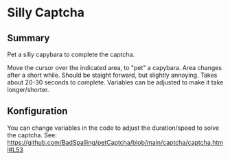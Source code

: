 # Silly Captcha

## Summary
Pet a silly capybara to complete the captcha.

Move the cursor over the indicated area, to "pet" a capybara. Area changes after a short while. Should be staight forward, but slightly annoying. Takes about 20-30 seconds to complete. Variables can be adjusted to make it take longer/shorter.

## Konfiguration
You can change variables in the code to adjust the duration/speed to solve the captcha.
See: https://github.com/BadSpalling/petCaptcha/blob/main/captcha/captcha.html#L53

